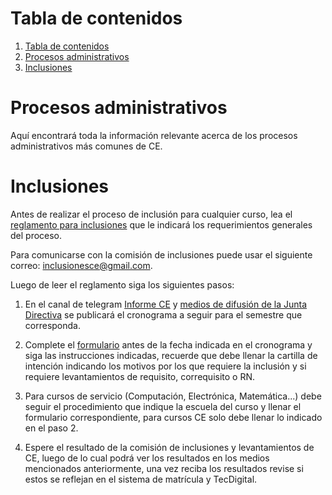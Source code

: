 
# Tabla de contenidos
<!-- TOC -->
1. [Tabla de contenidos](#tabla-de-contenidos)
1. [Procesos administrativos](#procesos-administrativos)
1. [Inclusiones](#inclusiones)
<!-- /TOC -->


# Procesos administrativos

Aquí encontrará toda la información relevante acerca de los procesos administrativos más comunes de CE.

# Inclusiones

Antes de realizar el proceso de inclusión para cualquier curso, lea el [reglamento para inclusiones](https://raw.githubusercontent.com/aseic/assets/master/procesos_administrativos/Lineamientos_para_Levantamiento_de_Requisitos_Correquisitos_RN_inclusiones.pdf) que le indicará los requerimientos generales del proceso.

Para comunicarse con la comisión de inclusiones puede usar el siguiente correo: [inclusionesce@gmail.com](mailto:inclusionesce@gmail.com).

Luego de leer el reglamento siga los siguientes pasos:

1. En el canal de telegram [Informe CE](https://t.me/joinchat/Ur4GI7TinIs2YWZh) y [medios de difusión de la Junta Directiva](aseic.md#contacto) se publicará el cronograma a seguir para el semestre que corresponda.

2. Complete el [formulario](https://www.tec.ac.cr/formularios/solicitud-inclusion-matricula-area-academica-ingenieria-computadores) antes de la fecha indicada en el cronograma y siga las instrucciones indicadas, recuerde que debe llenar la cartilla de intención indicando los motivos por los que requiere la inclusión y si requiere levantamientos de requisito, correquisito o RN.

3. Para cursos de servicio (Computación, Electrónica, Matemática...) debe seguir el procedimiento que indique la escuela del curso y llenar el formulario correspondiente, para cursos CE solo debe llenar lo indicado en el paso 2.

4. Espere el resultado de la comisión de inclusiones y levantamientos de CE, luego de lo cual podrá ver los resultados en los medios mencionados anteriormente, una vez reciba los resultados revise si estos se reflejan en el sistema de matrícula y TecDigital.
